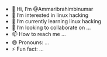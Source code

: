 - 👋 Hi, I’m @Ammaribrahimbinumar
- 👀 I’m interested in linux hacking
- 🌱 I’m currently learning linux hacking
- 💞️ I’m looking to collaborate on ...
- 📫 How to reach me ...
- 😄 Pronouns: ...
- ⚡ Fun fact: ...

<!---
Ammaribrahimbinumar/Ammaribrahimbinumar is a ✨ special ✨ repository because its `README.md` (this file) appears on your GitHub profile.
You can click the Preview link to take a look at your changes.
--->
